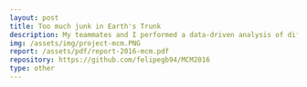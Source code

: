```yaml
---
layout: post
title: Too much junk in Earth's Trunk
description: My teammates and I performed a data-driven analysis of different space debris reduction approaches. We modeled the debris in LEO, spacecraft launches, and the interactions as reaction networks based on Continuous Time Markov Chains. The arrival of spacecraft, the generation of new debris via collisions and routine missions, and debris removal, are modeled as stochastic point processes with rates and effects characterized by data. This project was awarded Meritorious Winner Status at <a href="http://www.comap.com/undergraduate/contests/" targer="_blank">COMAP's 2016 Math Contest in Modeling</a>.
img: /assets/img/project-mcm.PNG
report: /assets/pdf/report-2016-mcm.pdf
repository: https://github.com/felipegb94/MCM2016
type: other
---
```

